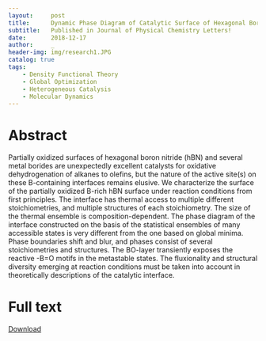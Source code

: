 ```yaml
---
layout:     post
title:      Dynamic Phase Diagram of Catalytic Surface of Hexagonal Boron Nitride in Conditions of Oxidative Dehydrogenation of Propane
subtitle:   Published in Journal of Physical Chemistry Letters!
date:       2018-12-17
author:     _
header-img: img/research1.JPG
catalog: true
tags:
    - Density Functional Theory
    - Global Optimization
    - Heterogeneous Catalysis
    - Molecular Dynamics
---
```


# Abstract
Partially oxidized surfaces of hexagonal boron nitride (hBN) and several metal borides are unexpectedly excellent catalysts for oxidative dehydrogenation of alkanes to olefins, but the nature of the active site(s) on these B-containing interfaces remains elusive. We characterize the surface of the partially oxidized B-rich hBN surface under reaction conditions from first principles. The interface has thermal access to multiple different stoichiometries, and multiple structures of each stoichiometry. The size of the thermal ensemble is composition-dependent. The phase diagram of the interface constructed on the basis of the statistical ensembles of many accessible states is very different from the one based on global minima. Phase boundaries shift and blur, and phases consist of several stoichiometries and structures. The BO-layer transiently exposes the reactive -B=O motifs in the metastable states. The fluxionality and structural diversity emerging at reaction conditions must be taken into account in theoretically descriptions of the catalytic interface.

# Full text
[Download](../../../../paper5.pdf "Download")
